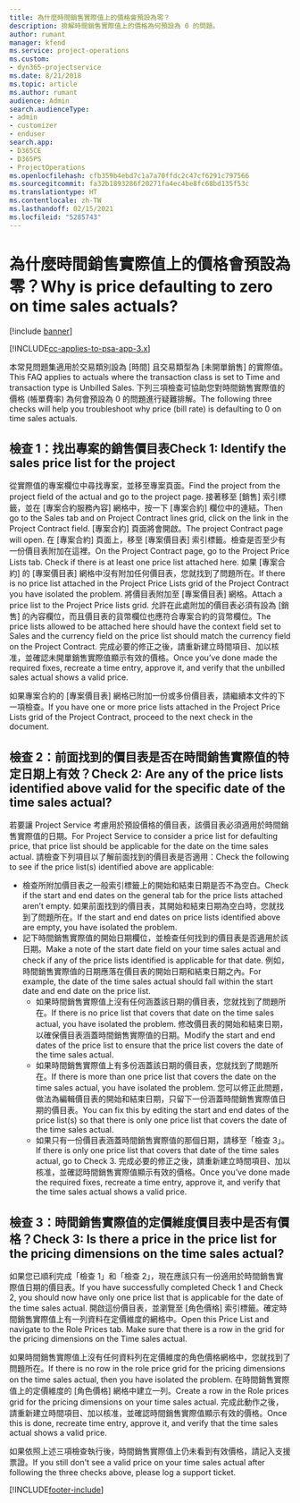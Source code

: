 ```yaml
---
title: 為什麼時間銷售實際值上的價格會預設為零？
description: 排解時間銷售實際值上的價格為何預設為 0 的問題。
author: rumant
manager: kfend
ms.service: project-operations
ms.custom:
- dyn365-projectservice
ms.date: 8/21/2018
ms.topic: article
ms.author: rumant
audience: Admin
search.audienceType:
- admin
- customizer
- enduser
search.app:
- D365CE
- D365PS
- ProjectOperations
ms.openlocfilehash: cfb359b4ebd7c1a7a70ffdc2c47cf6291c797566
ms.sourcegitcommit: fa32b1893286f20271fa4ec4be8fc68bd135f53c
ms.translationtype: HT
ms.contentlocale: zh-TW
ms.lasthandoff: 02/15/2021
ms.locfileid: "5285743"
---
```

# <a name="why-is-price-defaulting-to-zero-on-time-sales-actuals"></a><span data-ttu-id="0701e-103">為什麼時間銷售實際值上的價格會預設為零？</span><span class="sxs-lookup"><span data-stu-id="0701e-103">Why is price defaulting to zero on time sales actuals?</span></span>

[!include [banner](../includes/psa-now-project-operations.md)]

[!INCLUDE[cc-applies-to-psa-app-3.x](../includes/cc-applies-to-psa-app-3x.md)]

<span data-ttu-id="0701e-104">本常見問題集適用於交易類別設為 [時間] 且交易類型為 [未開單銷售] 的實際值。</span><span class="sxs-lookup"><span data-stu-id="0701e-104">This FAQ applies to actuals where the transaction class is set to Time and transaction type is Unbilled Sales.</span></span> <span data-ttu-id="0701e-105">下列三項檢查可協助您對時間銷售實際值的價格 (帳單費率) 為何會預設為 0 的問題進行疑難排解。</span><span class="sxs-lookup"><span data-stu-id="0701e-105">The following three checks will help you troubleshoot why price (bill rate) is defaulting to 0 on time sales actuals.</span></span>

## <a name="check-1-identify-the-sales-price-list-for-the-project"></a><span data-ttu-id="0701e-106">檢查 1：找出專案的銷售價目表</span><span class="sxs-lookup"><span data-stu-id="0701e-106">Check 1: Identify the sales price list for the project</span></span>

<span data-ttu-id="0701e-107">從實際值的專案欄位中尋找專案，並移至專案頁面。</span><span class="sxs-lookup"><span data-stu-id="0701e-107">Find the project from the project field of the actual and go to the project page.</span></span> <span data-ttu-id="0701e-108">接著移至 [銷售] 索引標籤，並在 [專案合約服務內容] 網格中，按一下 [專案合約] 欄位中的連結。</span><span class="sxs-lookup"><span data-stu-id="0701e-108">Then go to the Sales tab and on Project Contract lines grid, click on the link in the Project Contract field.</span></span> <span data-ttu-id="0701e-109">[專案合約] 頁面將會開啟。</span><span class="sxs-lookup"><span data-stu-id="0701e-109">The project Contract page will open.</span></span> <span data-ttu-id="0701e-110">在 [專案合約] 頁面上，移至 [專案價目表] 索引標籤。檢查是否至少有一份價目表附加在這裡。</span><span class="sxs-lookup"><span data-stu-id="0701e-110">On the Project Contract page, go to the Project Price Lists tab. Check if there is at least one price list attached here.</span></span> <span data-ttu-id="0701e-111">如果 [專案合約] 的 [專案價目表] 網格中沒有附加任何價目表，您就找到了問題所在。</span><span class="sxs-lookup"><span data-stu-id="0701e-111">If there is no price list attached in the Project Price Lists grid of the Project Contract you have isolated the problem.</span></span> <span data-ttu-id="0701e-112">將價目表附加至 [專案價目表] 網格。</span><span class="sxs-lookup"><span data-stu-id="0701e-112">Attach a price list to the Project Price lists grid.</span></span> <span data-ttu-id="0701e-113">允許在此處附加的價目表必須有設為 [銷售] 的內容欄位，而且價目表的貨幣欄位也應符合專案合約的貨幣欄位。</span><span class="sxs-lookup"><span data-stu-id="0701e-113">The price lists allowed to be attached here should have the context field set to Sales and the currency field on the price list should match the currency field on the Project Contract.</span></span> <span data-ttu-id="0701e-114">完成必要的修正之後，請重新建立時間項目、加以核准，並確認未開單銷售實際值顯示有效的價格。</span><span class="sxs-lookup"><span data-stu-id="0701e-114">Once you’ve done made the required fixes, recreate a time entry, approve it, and verify that the unbilled sales actual shows a valid price.</span></span> 

<span data-ttu-id="0701e-115">如果專案合約的 [專案價目表] 網格已附加一份或多份價目表，請繼續本文件的下一項檢查。</span><span class="sxs-lookup"><span data-stu-id="0701e-115">If you have one or more price lists attached in the Project Price Lists grid of the Project Contract, proceed to the next check in the document.</span></span>

## <a name="check-2-are-any-of-the-price-lists-identified-above-valid-for-the-specific-date-of-the-time-sales-actual"></a><span data-ttu-id="0701e-116">檢查 2：前面找到的價目表是否在時間銷售實際值的特定日期上有效？</span><span class="sxs-lookup"><span data-stu-id="0701e-116">Check 2: Are any of the price lists identified above valid for the specific date of the time sales actual?</span></span>

<span data-ttu-id="0701e-117">若要讓 Project Service 考慮用於預設價格的價目表，該價目表必須適用於時間銷售實際值的日期。</span><span class="sxs-lookup"><span data-stu-id="0701e-117">For Project Service to consider a price list for defaulting price, that price list should be applicable for the date on the time sales actual.</span></span> <span data-ttu-id="0701e-118">請檢查下列項目以了解前面找到的價目表是否適用：</span><span class="sxs-lookup"><span data-stu-id="0701e-118">Check the following to see if the price list(s) identified above are applicable:</span></span>
- <span data-ttu-id="0701e-119">檢查所附加價目表之一般索引標籤上的開始和結束日期是否不為空白。</span><span class="sxs-lookup"><span data-stu-id="0701e-119">Check if the start and end dates on the general tab for the price lists attached aren’t empty.</span></span> <span data-ttu-id="0701e-120">如果前面找到的價目表，其開始和結束日期為空白時，您就找到了問題所在。</span><span class="sxs-lookup"><span data-stu-id="0701e-120">If the start and end dates on price lists identified above are empty, you have isolated the problem.</span></span> 
- <span data-ttu-id="0701e-121">記下時間銷售實際值的開始日期欄位，並檢查任何找到的價目表是否適用於該日期。</span><span class="sxs-lookup"><span data-stu-id="0701e-121">Make a note of the start date field on your time sales actual and check if any of the price lists identified is applicable for that date.</span></span> <span data-ttu-id="0701e-122">例如，時間銷售實際值的日期應落在價目表的開始日期和結束日期之內。</span><span class="sxs-lookup"><span data-stu-id="0701e-122">For example, the date of the time sales actual should fall within the start date and end date on the price list.</span></span> 
    - <span data-ttu-id="0701e-123">如果時間銷售實際值上沒有任何涵蓋該日期的價目表，您就找到了問題所在。</span><span class="sxs-lookup"><span data-stu-id="0701e-123">If there is no price list that covers that date on the time sales actual, you have isolated the problem.</span></span> <span data-ttu-id="0701e-124">修改價目表的開始和結束日期，以確保價目表涵蓋時間銷售實際值的日期。</span><span class="sxs-lookup"><span data-stu-id="0701e-124">Modify the start and end dates of the price list to ensure that the price list covers the date of the time sales actual.</span></span> 
    - <span data-ttu-id="0701e-125">如果時間銷售實際值上有多份涵蓋該日期的價目表，您就找到了問題所在。</span><span class="sxs-lookup"><span data-stu-id="0701e-125">If there is more than one price list that covers the date on the time sales actual, you have isolated the problem.</span></span> <span data-ttu-id="0701e-126">您可以修正此問題，做法為編輯價目表的開始和結束日期，只留下一份涵蓋時間銷售實際值日期的價目表。</span><span class="sxs-lookup"><span data-stu-id="0701e-126">You can fix this by editing the start and end dates of the price list(s) so that there is only one price list that covers the date of the time sales actual.</span></span> 
    - <span data-ttu-id="0701e-127">如果只有一份價目表涵蓋時間銷售實際值的那個日期，請移至「檢查 3」。</span><span class="sxs-lookup"><span data-stu-id="0701e-127">If there is only one price list that covers that date of the time sales actual, go to Check 3.</span></span>
<span data-ttu-id="0701e-128">完成必要的修正之後，請重新建立時間項目、加以核准，並確認時間銷售實際值顯示有效的價格。</span><span class="sxs-lookup"><span data-stu-id="0701e-128">Once you’ve done made the required fixes, recreate a time entry, approve it, and verify that the time sales actual shows a valid price.</span></span>

## <a name="check-3-is-there-a-price-in-the-price-list-for-the-pricing-dimensions-on-the-time-sales-actual"></a><span data-ttu-id="0701e-129">檢查 3：時間銷售實際值的定價維度價目表中是否有價格？</span><span class="sxs-lookup"><span data-stu-id="0701e-129">Check 3: Is there a price in the price list for the pricing dimensions on the time sales actual?</span></span>

<span data-ttu-id="0701e-130">如果您已順利完成「檢查 1」和「檢查 2」，現在應該只有一份適用於時間銷售實際值日期的價目表。</span><span class="sxs-lookup"><span data-stu-id="0701e-130">If you have successfully completed Check 1 and Check 2, you should now have only one price list that is applicable for the date of the time sales actual.</span></span> <span data-ttu-id="0701e-131">開啟這份價目表，並瀏覽至 [角色價格] 索引標籤。確定時間銷售實際值上有一列資料在定價維度的網格中。</span><span class="sxs-lookup"><span data-stu-id="0701e-131">Open this Price List and navigate to the Role Prices tab. Make sure that there is a row in the grid for the pricing dimensions on the Time sales actual.</span></span>

<span data-ttu-id="0701e-132">如果時間銷售實際值上沒有任何資料列在定價維度的角色價格網格中，您就找到了問題所在。</span><span class="sxs-lookup"><span data-stu-id="0701e-132">If there is no row in the role price grid for the pricing dimensions on the time sales actual, then you have isolated the problem.</span></span> <span data-ttu-id="0701e-133">在時間銷售實際值上的定價維度的 [角色價格] 網格中建立一列。</span><span class="sxs-lookup"><span data-stu-id="0701e-133">Create a row in the Role prices grid for the pricing dimensions on your time sales actual.</span></span> <span data-ttu-id="0701e-134">完成此動作之後，請重新建立時間項目、加以核准，並確認時間銷售實際值顯示有效的價格。</span><span class="sxs-lookup"><span data-stu-id="0701e-134">Once this is done, recreate time entry, approve it, and verify that the time sales actual shows a valid price.</span></span>

<span data-ttu-id="0701e-135">如果依照上述三項檢查執行後，時間銷售實際值上仍未看到有效價格，請記入支援票證。</span><span class="sxs-lookup"><span data-stu-id="0701e-135">If you still don't see a valid price on your time sales actual after following the three checks above, please log a support ticket.</span></span> 



[!INCLUDE[footer-include](../includes/footer-banner.md)]